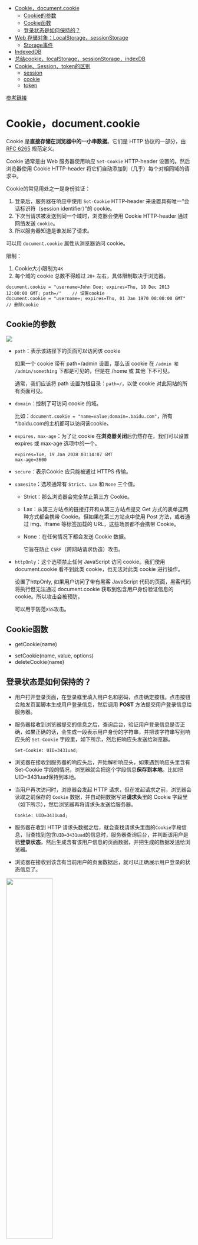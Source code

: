 - [Cookie，document.cookie](#cookiedocumentcookie)
  - [Cookie的参数](#cookie的参数)
  - [Cookie函数](#cookie函数)
  - [登录状态是如何保持的？](#登录状态是如何保持的)
- [Web 存储对象：LocalStorage，sessionStorage](#web-存储对象localstoragesessionstorage)
  - [Storage事件](#storage事件)
- [IndexedDB](#indexeddb)
- [总结cookie，localStorage，sessionStorage，indexDB](#总结cookielocalstoragesessionstorageindexdb)
- [Cookie、Session、token的区别](#cookiesessiontoken的区别)
  - [session](#session)
  - [cookie](#cookie)
  - [token](#token)

[参考链接](https://zh.javascript.info/data-storage)

# Cookie，document.cookie

Cookie 是**直接存储在浏览器中的一小串数据**。它们是 HTTP 协议的一部分，由 [RFC 6265](https://www.rfc-editor.org/rfc/rfc6265) 规范定义。

Cookie 通常是由 Web 服务器使用响应 `Set-Cookie` HTTP-header 设置的。然后浏览器使用 Cookie HTTP-header 将它们自动添加到（几乎）每个对相同域的请求中。

Cookie的常见用处之一是身份验证：

1. 登录后，服务器在响应中使用 `Set-Cookie` HTTP-header 来设置具有唯一“会话标识符（session identifier）”的 cookie。
2. 下次当请求被发送到同一个域时，浏览器会使用 Cookie HTTP-header 通过网络发送 `cookie`。
3. 所以服务器知道是谁发起了请求。

可以用 `document.cookie` 属性从浏览器访问 cookie。

限制：

1. Cookie大小限制为`4K`
2. 每个域的 cookie 总数不得超过 `20+` 左右，具体限制取决于浏览器。

```
document.cookie = "username=John Doe; expires=Thu, 18 Dec 2013 12:00:00 GMT; path=/"    // 设置cookie
document.cookie = "username=; expires=Thu, 01 Jan 1970 00:00:00 GMT"    // 删除cookie
```

## Cookie的参数

<img src="./picture/storage/pic1.png"/>

- `path`：表示该路径下的页面可以访问该 cookie
  
  如果一个 cookie 带有 path=/admin 设置，那么该 cookie 在 `/admin 和 /admin/something` 下都是可见的，但是在 /home 或 其他 下不可见。

  通常，我们应该将 path 设置为根目录：`path=/`，以使 cookie 对此网站的所有页面可见。
- `domain`：控制了可访问 cookie 的域。
  
  比如：`document.cookie = "name=value;domain=.baidu.com"`，所有*.baidu.com的主机都可以访问该cookie。
- `expires，max-age`：为了让 cookie 在**浏览器关闭**后仍然存在，我们可以设置 expires 或 max-age 选项中的一个。

  ```
  expires=Tue, 19 Jan 2038 03:14:07 GMT
  max-age=3600
  ```

* `secure`：表示Cookie 应只能被通过 HTTPS 传输。
- `samesite`：选项通常有 `Strict`、`Lax` 和 `None` 三个值。
  - Strict：那么浏览器会完全禁止第三方 Cookie。
  - Lax：从第三方站点的链接打开和从第三方站点提交 Get 方式的表单这两种方式都会携带 Cookie。但如果在第三方站点中使用 Post 方法，或者通过 img、iframe 等标签加载的 URL，这些场景都不会携带 Cookie。
  - None：在任何情况下都会发送 Cookie 数据。

    它旨在防止 `CSRF`（跨网站请求伪造）攻击。
- `httpOnly`：这个选项禁止任何 JavaScript 访问 cookie。我们使用 document.cookie 看不到此类 cookie，也无法对此类 cookie 进行操作。

    设置了httpOnly, 如果用户访问了带有黑客 JavaScript 代码的页面，黑客代码将执行但无法通过 document.cookie 获取到包含用户身份验证信息的 cookie。所以攻击会被预防。

    可以用于防范`XSS`攻击。

## Cookie函数

* getCookie(name)
- setCookie(name, value, options)
- deleteCookie(name)

## 登录状态是如何保持的？

* 用户打开登录页面，在登录框里填入用户名和密码，点击确定按钮。点击按钮会触发页面脚本生成用户登录信息，然后调用 **POST** 方法提交用户登录信息给服务器。
- 服务器接收到浏览器提交的信息之后，查询后台，验证用户登录信息是否正确，如果正确的话，会生成一段表示用户身份的字符串，并把该字符串写到响应头的 `Set-Cookie` 字段里，如下所示，然后把响应头发送给浏览器。  

  ```
  Set-Cookie: UID=3431uad;
  ```

* 浏览器在接收到服务器的响应头后，开始解析响应头，如果遇到响应头里含有 Set-Cookie 字段的情况，浏览器就会把这个字段信息**保存到本地**。比如把UID=3431uad保持到本地。
- 当用户再次访问时，浏览器会发起 HTTP 请求，但在发起请求之前，浏览器会读取之前保存的 `Cookie` 数据，并自动把数据写进**请求头**里的 Cookie 字段里（如下所示），然后浏览器再将请求头发送给服务器。

  ```
  Cookie: UID=3431uad;
  ```

* 服务器在收到 HTTP 请求头数据之后，就会查找请求头里面的`Cookie`字段信息，当查找到包含`UID=3431uad`的信息时，服务器查询后台，并判断该用户是**已登录状态**，然后生成含有该用户信息的页面数据，并把生成的数据发送给浏览器。
- 浏览器在接收到该含有当前用户的页面数据后，就可以正确展示用户登录的状态信息了。

<img src="./picture/storage/keep-login.png" width=50%/>

简单地说，如果**服务器端发送的响应头内有 Set-Cookie** 的字段，那么浏览器就会将该字段的内容**保持到本地**。当下次客户端再往该服务器发送请求时，客户端会自动在请求头中加入 `Cookie`值后再发送出去。服务器端发现客户端发送过来的 Cookie 后，会去检查究竟是从哪一个客户端发来的连接请求，然后对比服务器上的记录，最后得到该用户的状态信息。

# Web 存储对象：LocalStorage，sessionStorage

Web 存储对象 localStorage 和 sessionStorage 允许我们在浏览器上保存键/值对。

我们已经有了 cookie。为什么还要其他存储对象呢？
- 与 cookie 不同，**Web 存储对象不会随每个请求被发送到服务器**。因此，我们可以保存更多数据。大多数现代浏览器都允许保存至少 `5MB` 的数据（或更多），并且具有用于配置数据的设置。
还有一点和 cookie 不同，服务器无法通过 HTTP header 操纵存储对象。一切都是* 在 `JavaScript` 中完成的。
- key 和 value 都必须为`字符串`。
- 存储绑定到源（`域/协议/端口三者`）。也就是说，不同协议或子域对应不同的存储对象，它们之间无法访问彼此数据。

两个存储对象都提供相同的方法和属性：

```
setItem(key, value) —— 存储键/值对。
getItem(key) —— 按照键获取值。
removeItem(key) —— 删除键及其对应的值。
clear() —— 删除所有数据。
key(index) —— 获取该索引下的键名。
length —— 存储的内容的长度。
```

|localStorage|sessionStorage|
|--|--|
|有**同源策略**的限制，在**同源**的所有标签页和窗口之间共享数据。|有**同源策略**的限制，且仅在当前标签页中可见，包括同源的 iframe（同一标签页下的 iframe 之间是共享）。|
|浏览器重启后数据仍然保留|页面刷新后数据仍然保留（但标签页关闭后数据则不再保留）|
|使用场景：1. 换肤 2. 不常变动的用户信息|使用场景：1. 存储一些网站的游客登录的信息，2. 临时浏览信息|


## Storage事件

当 localStorage 或 sessionStorage 中的数据更新(例如：setItem，removeItem，clear 方法)后，storage 事件就会触发，它具有以下属性：
- key —— 发生更改的数据的 key（如果调用的是 .clear() 方法，则为 null）。
- oldValue —— 旧值（如果是新增数据，则为 null）。
- newValue —— 新值（如果是删除数据，则为 null）。
- url —— 发生数据更新的文档的 url。
- storageArea —— 发生数据更新的 localStorage 或 sessionStorage 对象。

该事件会在所有可访问到存储对象的 window 对象上触发

假设有两个窗口，它们具有相同的页面。所以 localStorage 在它们之间是共享的。

如果两个窗口都在监听 window.onstorage 事件，那么每个窗口都会对另一个窗口中发生的更新作出反应。

```js
// 在其他文档对同一存储进行更新时触发
window.onstorage = event => { // 也可以使用 window.addEventListener('storage', event => {
  if (event.key != 'now') return;
  alert(event.key + ':' + event.newValue + " at " + event.url);
};

localStorage.setItem('now', Date.now());
```

# IndexedDB

IndexedDB 是一个浏览器内建的数据库，它比 localStorage 强大得多。
- 通过支持多种类型的键，来存储几乎可以是任何类型的值。
- 支撑事务的可靠性。
- 支持键值范围查询、索引。
- 和 localStorage 相比，它可以存储更大的数据量。

IndexedDB 适用于离线应用，可与 ServiceWorkers 和其他技术相结合使用。

# 总结cookie，localStorage，sessionStorage，indexDB

<img src="./picture/storage/pic2.png"/>

# Cookie、Session、token的区别

## session

  session的中文翻译是“会话”，当用户打开某个web应用时，便与web服务器产生一次session。服务器使用session把用户的信息临时保存在了服务器上，用户离开网站后session会被销毁。

## cookie

  cookie是保存在本地终端的数据。在后端设置,保存在客户端本地文件,通过set-cookie设置且Cookie的内容自动在请求的时候被传递到服务器。大小不超过`4KB`，它的主要用途有保存登录信息，比如你登录某个网站市场可以看到“记住密码”，这通常就是通过在 Cookie 中存入一段辨别用户身份的数据来实现的。域的cookie数量是有限的。

## token

token的意思是“令牌”，是用户身份的验证方式，最简单的token组成:uid(用户唯一的身份标识)、time(当前时间的时间戳)、sign(签名，由token的前几位+盐以哈希算法压缩成一定长的十六进制字符串，可以防止恶意第三方拼接token请求服务器)。还可以把不变的参数也放进token，避免多次查库

token可以存在以下3个地方：1、存储在localStorage中；2、存储在cookie中；3、存储在localStorage中。
